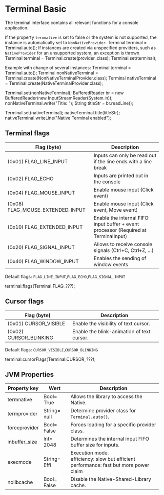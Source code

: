 # Terminal Basic

The terminal interface contains all relevant functions for a console application.


<procedure id="auto_instance" title="Create and set automatic instance">
    If the property <code>termnative</code> is set to false or the system is not 
    supported, the instance is automatically set to
    <code>NonNativeProvider</code>.
    <code-block lang="Java">
        Terminal terminal = Terminal.auto();
    </code-block>
</procedure>

<procedure id="manually_instance" title="Create and set manual instance">
    If instances are created via unspecified providers, such as <code>NativeProvider</code>
    for an unsupported system, an exception is thrown.
    <code-block lang="Java">
        Terminal terminal = Terminal.create(provider_class);
        Terminal.set(terminal);
    </code-block>
</procedure>

Example with change of several instances:
<code-block lang="Java">
Terminal terminal = Terminal.auto();
Terminal nonNativeTerminal = 
    Terminal.create(NonNativeTerminalProvider.class);
Terminal nativeTerminal = 
    Terminal.create(NativeTerminalProvider.class);

Terminal.set(nonNativeTerminal);
BufferedReader br = new BufferedReader(new InputStreamReader(System.in));
nonNativeTerminal.write("Title: ");
String titleStr = br.readLine();

Terminal.set(nativeTerminal);
nativeTerminal.title(titleStr);
nativeTerminal.writeLine("Native Terminal enabled");
</code-block>

## Terminal flags

| Flag (byte)                      | Description                                                                         |
|----------------------------------|-------------------------------------------------------------------------------------|
| (0x01) FLAG_LINE_INPUT           | Inputs can only be read out if the line ends with a line break                      |
| (0x02) FLAG_ECHO                 | Inputs are printed out in the console                                               |
| (0x04) FLAG_MOUSE_INPUT          | Enable mouse input (Click event)                                                    |
| (0x08) FLAG_MOUSE_EXTENDED_INPUT | Enable mouse input (Click event, Move event)                                        |
| (0x10) FLAG_EXTENDED_INPUT       | Enable the internal FIFO input buffer + event processor (Required at TerminalInput) |
| (0x20) FLAG_SIGNAL_INPUT         | Allows to receive console signals (Ctrl+C, Ctrl+Z, ...)                             |
| (0x40) FLAG_WINDOW_INPUT         | Enables the sending of window events                                                |

Default flags: `FLAG_LINE_INPUT`,`FLAG_ECHO`,`FLAG_SIGNAL_INPUT`

<code-block lang="Java" title="Test">
terminal.flags(Terminal.FLAG_???);
</code-block>


## Cursor flags

| Flag (byte)            | Description                                |
|------------------------|--------------------------------------------|
| (0x01) CURSOR_VISIBLE  | Enable the visibility of text cursor.      |
| (0x02) CURSOR_BLINKING | Enable the blink-animation of text cursor. |

Default flags: `CURSOR_VISIBLE`,`CURSOR_BLINKING`

<code-block lang="Java" title="Test">
terminal.cursorFlags(Terminal.CURSOR_???);
</code-block>

## JVM Properties

| Property key       | Wert         | Description                                                                                   |
|--------------------|--------------|-----------------------------------------------------------------------------------------------|
| termnative         | Bool= True   | Allows the library to access the Native.                                                      |
| termprovider       | String= null | Determine provider class for <code>Terminal.auto()</code>.                                    |
| forceprovider      | Bool= False  | Forces loading for a specific provider class.                                                 |
| inbuffer_size      | Int= 2048    | Determines the internal input FIFO buffer size for inputs.                                    |
| execmode           | String= Effi | Execution mode.<br/>efficiency: slow but efficient<br/>performance: fast but more power claim |
| nolibcache         | Bool= False  | Disable the Native-Shared-Library cache.                                                      |
